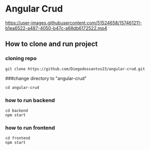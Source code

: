 # Angular Crud

https://user-images.githubusercontent.com/51524658/157461211-b1ea6522-a487-4050-b47c-a68db6172522.mp4

## How to clone and run project

### cloning repo
```console
git clone https://github.com/Diegodossantos23/angular-crud.git 
```

###change directory to "angular-crud"
```console
cd angular-crud
```

### how to run backend
```console
cd backend
npm start
```

### how to run frontend

```console
cd frontend
npm start
```


